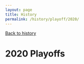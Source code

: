 ```yaml
---
layout: page
title: History
permalink: /history/playoff/2020/
---
```


<a href="/history/" class="back">Back to history</a>

# 2020 Playoffs

<div class="bracket">
  <div class="round round-1-west">
    <div class="matchup">
      <div class="team-logo" data-team="chicago" data-wins="4" data-seed="1"></div>
      <div class="team-logo" data-team="stlouis" data-wins="1" data-seed="8"></div>
    </div>
    <div class="matchup">
      <div class="team-logo" data-team="colorado" data-wins="4" data-seed="3"></div>
      <div class="team-logo" data-team="nashville" data-wins="3" data-seed="5"></div>
    </div>
    <div class="matchup">
      <div class="team-logo" data-team="sanjose" data-wins="3" data-seed="2"></div>
      <div class="team-logo" data-team="minnesota" data-wins="4" data-seed="7"></div>
    </div>
    <div class="matchup">
      <div class="team-logo" data-team="arizona" data-wins="2" data-seed="4"></div>
      <div class="team-logo" data-team="edmonton" data-wins="4" data-seed="6"></div>
    </div>
  </div>
  <div class="round round-1-east">
    <div class="matchup">
      <div class="team-logo" data-team="tampabay" data-wins="4" data-seed="1"></div>
      <div class="team-logo" data-team="florida" data-wins="1" data-seed="8"></div>
    </div>
    <div class="matchup">
      <div class="team-logo" data-team="buffalo" data-wins="4" data-seed="3"></div>
      <div class="team-logo" data-team="montreal" data-wins="0" data-seed="4"></div>
    </div>
    <div class="matchup">
      <div class="team-logo" data-team="pittsburgh" data-wins="1" data-seed="2"></div>
      <div class="team-logo" data-team="toronto" data-wins="4" data-seed="7"></div>
    </div>
    <div class="matchup">
      <div class="team-logo" data-team="washington" data-wins="4" data-seed="5"></div>
      <div class="team-logo" data-team="newyorkrangers" data-wins="0" data-seed="6"></div>
    </div>
  </div>
  <div class="round round-2-west">
    <div class="matchup">
      <div class="team-logo" data-team="chicago" data-wins="4"></div>
      <div class="spacer"></div>
      <div class="team-logo" data-team="colorado" data-wins="2"></div>
    </div>
    <div class="spacer"></div>
    <div class="matchup">
      <div class="team-logo" data-team="edmonton" data-wins="4"></div>
      <div class="spacer"></div>
      <div class="team-logo" data-team="minnesota" data-wins="3"></div>
    </div>
  </div>
  <div class="round round-2-east">
    <div class="matchup">
      <div class="team-logo" data-team="tampabay" data-wins="3"></div>
      <div class="spacer"></div>
      <div class="team-logo" data-team="buffalo" data-wins="4"></div>
    </div>
    <div class="spacer"></div>
    <div class="matchup">
      <div class="team-logo" data-team="washington" data-wins="2"></div>
      <div class="spacer"></div>
      <div class="team-logo" data-team="toronto" data-wins="4"></div>
    </div>
  </div>
  <div class="round round-3-west">
    <div class="matchup">
      <div class="team-logo" data-team="chicago" data-wins="4"></div>
      <div class="spacer"></div>
      <div class="spacer"></div>
      <div class="spacer"></div>
      <div class="team-logo" data-team="edmonton" data-wins="0"></div>
    </div>
  </div>
  <div class="round round-3-east">
    <div class="matchup">
      <div class="team-logo" data-team="buffalo" data-wins="3"></div>
      <div class="spacer"></div>
      <div class="spacer"></div>
      <div class="spacer"></div>
      <div class="team-logo" data-team="toronto" data-wins="4"></div>
    </div>
  </div>
  <div class="final">
    <div class="matchup">
      <div class="team-logo" data-team="chicago" data-wins="4"></div>
      <div class="spacer"></div>
      <div class="team-logo" data-team="toronto" data-wins="1"></div>
    </div>
  </div>
</div>
